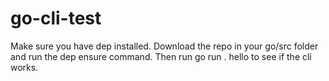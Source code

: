 # go-cli-test

Make sure you have dep installed.  Download the repo in your go/src folder and run the dep ensure command.
Then run go run . hello to see if the cli works.
 
